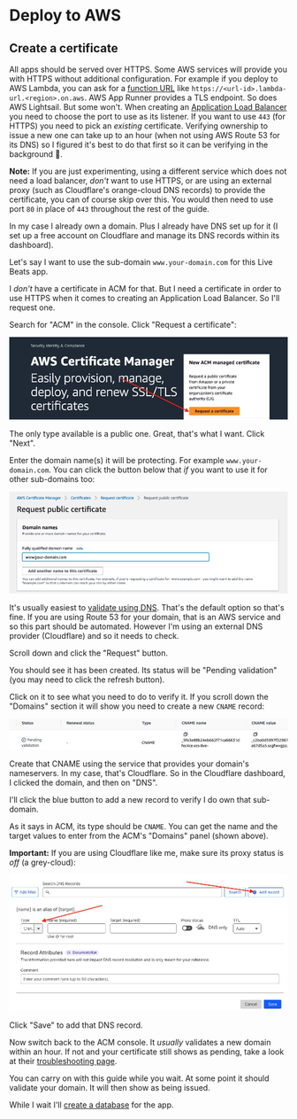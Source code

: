# Deploy to AWS

## Create a certificate

All apps should be served over HTTPS. Some AWS services will provide you with HTTPS without additional configuration. For example if you deploy to AWS Lambda, you can ask for a [function URL](https://docs.aws.amazon.com/lambda/latest/dg/lambda-urls.html) like `https://<url-id>.lambda-url.<region>.on.aws`. AWS App Runner provides a TLS endpoint. So does AWS Lightsail. But some won't. When creating an [Application Load Balancer](https://docs.aws.amazon.com/elasticloadbalancing/latest/application/introduction.html) you need to choose the port to use as its listener. If you want to use `443` (for HTTPS) you need to pick an _existing_ certificate. Verifying ownership to issue a new one can take up to an hour (when not using AWS Route 53 for its DNS) so I figured it's best to do that first so it can be verifying in the background 🙂.

**Note:** If you are just experimenting, using a different service which does not need a load balancer, _don't_ want to use HTTPS, or are using an external proxy (such as Cloudflare's orange-cloud DNS records) to provide the certificate, you can of course skip over this. You would then need to use port `80` in place of `443` throughout the rest of the guide.

In my case I already own a domain. Plus I already have DNS set up for it (I set up a free account on Cloudflare and manage its DNS records within its dashboard).

Let's say I want to use the sub-domain `www.your-domain.com` for this Live Beats app.

I _don't_ have a certificate in ACM for that. But I need a certificate in order to use HTTPS when it comes to creating an Application Load Balancer. So I'll request one.

Search for "ACM" in the console. Click "Request a certificate":

![ACM welcome](img/aws_acm_welcome.jpeg)

The only type available is a public one. Great, that's what I want. Click "Next".

Enter the domain name(s) it will be protecting. For example `www.your-domain.com`. You can click the button below that _if_ you want to use it for other sub-domains too:

![ACM domain](img/aws_acm_domain.jpeg)

It's usually easiest to [validate using DNS](https://docs.aws.amazon.com/acm/latest/userguide/dns-validation.html). That's the default option so that's fine. If you are using Route 53 for your domain, that is an AWS service and so this part should be automated. However I'm using an external DNS provider (Cloudflare) and so it needs to check.

Scroll down and click the "Request" button.

You should see it has been created. Its status will be "Pending validation" (you may need to click the refresh button).

Click on it to see what you need to do to verify it. If you scroll down the "Domains" section it will show you need to create a new `CNAME` record:

![ACM validation](img/aws_acm_validation.jpeg)

Create that CNAME using the service that provides your domain's nameservers. In my case, that's Cloudflare. So in the Cloudflare dashboard, I clicked the domain, and then on "DNS".

I'll click the blue button to add a new record to verify I do own that sub-domain.

As it says in ACM, its type should be `CNAME`. You can get the name and the target values to enter from the ACM's "Domains" panel (shown above).

**Important:** If you are using Cloudflare like me, make sure its proxy status is _off_ (a grey-cloud):

![Add record](img/aws_acm_add_record.jpeg)

Click "Save" to add that DNS record.

Now switch back to the ACM console. It _usually_ validates a new domain within an hour. If not and your certificate still shows as pending, take a look at their [troubleshooting page](https://docs.aws.amazon.com/acm/latest/userguide/troubleshooting-DNS-validation.html).

You can carry on with this guide while you wait. At some point it should validate your domain. It will then show as being issued.

While I wait I'll [create a database](/docs/5-aws-create-database.md) for the app.
